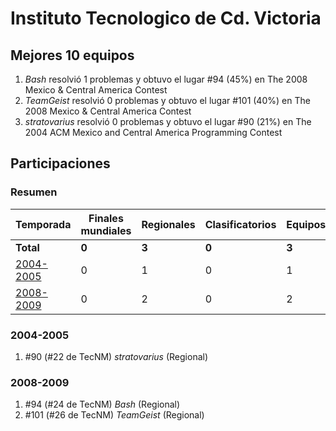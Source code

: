 ---
---

# Instituto Tecnologico de Cd. Victoria

## Mejores 10 equipos

1. _Bash_ resolvió 1 problemas y obtuvo el lugar #94 (45%) en The 2008 Mexico & Central America Contest
1. _TeamGeist_ resolvió 0 problemas y obtuvo el lugar #101 (40%) en The 2008 Mexico & Central America Contest
1. _stratovarius_ resolvió 0 problemas y obtuvo el lugar #90 (21%) en The 2004 ACM Mexico and Central America Programming Contest

## Participaciones

### Resumen

| Temporada | Finales mundiales | Regionales | Clasificatorios | Equipos |
| --- | --- | --- | --- | --- |
| **Total** | **0** | **3** | **0** | **3** |
| [2004-2005](#2004-2005) | 0 | 1 | 0 | 1 |
| [2008-2009](#2008-2009) | 0 | 2 | 0 | 2 |

### 2004-2005

1. #90 (#22 de TecNM) _stratovarius_ (Regional)

### 2008-2009

1. #94 (#24 de TecNM) _Bash_ (Regional)
1. #101 (#26 de TecNM) _TeamGeist_ (Regional)



